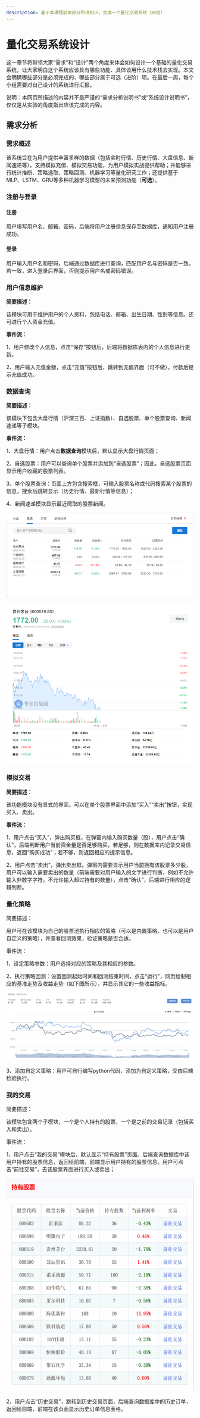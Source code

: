 ```yaml
---
description: 基于本课程前面部分所讲知识，完成一个量化交易系统（网站）
---
```


# 量化交易系统设计

这一章节将带领大家“需求”和“设计”两个角度来体会如何设计一个基础的量化交易系统，让大家明白这个系统应该具有哪些功能、具体该用什么技术栈去实现。本文会明确哪些部分是必须完成的、哪些部分属于可选（进阶）项。在最后一周，每个小组需要对自己设计的系统进行汇报。

说明：本网页所描述的内容并不是严谨的“需求分析说明书”或“系统设计说明书”，仅仅是从实验的角度指出应该完成的内容。

## 需求分析

### 需求概述

该系统旨在为用户提供丰富多样的数据（包括实时行情、历史行情、大盘信息、新闻速递等），支持模拟充值、模拟交易功能，为用户模拟实战提供帮助；并能够进行统计推断、策略选取、策略回测、机器学习等量化研究工作；还提供基于MLP、LSTM、GRU等多种机器学习模型的未来预测功能（**可选**）。

### 注册与登录

#### 注册

用户填写用户名、邮箱、密码，后端将用户注册信息保存至数据库，通知用户注册成功。

#### 登录

用户输入用户名和密码，后端通过数据库进行查询，匹配用户名与密码是否一致。若一致，进入登录后界面，否则提示用户名或密码错误。

### 用户信息维护

**简要描述：**

该模块可用于维护用户的个人资料，包括电话、邮箱、出生日期、性别等信息。还可进行个人资金充值。

**事件流：**

1、用户修改个人信息，点击“保存”按钮后，后端将数据库表内的个人信息进行更新。

2、用户输入充值金额，点击“充值”按钮后，跳转到充值界面（可不做），付款后提示充值成功。

### 数据查询

**简要描述：**

该模块下包含大盘行情（沪深三百、上证指数）、自选股票、单个股票查询、新闻速递等子模块。

**事件流：**

1、大盘行情：用户点击**数据查询**模块后，默认显示大盘行情页面；

2、自选股票：用户可以查询单个股票并添加到“自选股票”；因此，自选股票页面显示用户收藏的股票列表。

3、单个股票查询：页面上方包含搜索框，可输入股票名称或代码搜索某个股票的信息，搜索后跳转显示（历史行情、最新行情等信息）；

4、新闻速递模块显示最近爬取的股票新闻。

![数据查询页面](<../.gitbook/assets/image (9).png>)

![单个股票信息页面](<../.gitbook/assets/image (11).png>)

### 模拟交易

**简要描述：**

该功能模块没有显式的界面，可以在单个股票界面中添加“买入”“卖出”按钮，实现买入、卖出。

**事件流：**

1、用户点击“买入”，弹出购买框，在弹窗内输入购买数量（股），用户点击“确认”，后端判断用户当前资金量是否足够购买，若足够，则在数据库内记录交易信息，返回“购买成功”；若不够，则返回相应的提示信息。

2、用户点击“卖出”，弹出卖出框。弹窗内需要显示用户当前拥有该股票多少股，用户可以输入需要卖出的数量（前端需要对用户输入的文字进行判断，例如不允许输入非数字字符，不允许输入超过持有的数量），点击“确认”，后端进行相应的逻辑判断。

### 量化策略

简要描述：

用户可在该模块为自己的股票池执行相应的策略（可以是内置策略，也可以是用户自定义的策略），并查看回测效果，验证策略是否合适。

事件流：

1、设定策略参数：用户选择对应的策略及其相应的参数。

2、执行策略回测：设置回测起始时间和回测结束时间，点击“运行”，网页绘制相应的基准走势及收益走势（如下图所示），并显示其它的一些收益指标。

![](<../.gitbook/assets/image (10).png>)

3、添加自定义策略：用户可自行编写python代码，添加为自定义策略，交由后端检验执行。

### 我的交易

简要描述：

该模块包含两个子模块，一个是个人持有的股票，一个是之前的交易记录（包括买入和卖出）。

事件流：

1、用户点击“我的交易”模块后，默认显示“持有股票”页面。后端查询数据库中该用户持有的股票信息，返回给前端，前端显示用户持有的股票信息，用户可点击“前往交易”，去该股票界面进行买入或卖出；

![持有股票界面](<../.gitbook/assets/image (7).png>)

2、用户点击“历史交易”，跳转到历史交易页面，后端查询数据库中的历史订单，返回给前端，前端在该页面显示历史订单信息表格。
